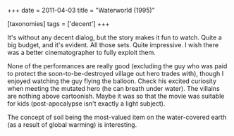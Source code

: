 +++
date = 2011-04-03
title = "Waterworld (1995)"

[taxonomies]
tags = ['decent']
+++

It\'s without any decent dialog, but the story makes it fun to watch.
Quite a big budget, and it\'s evident. All those sets. Quite impressive.
I wish there was a better cinematographer to fully exploit them.

None of the performances are really good (excluding the guy who was paid
to protect the soon-to-be-destroyed village out hero trades with),
though I enjoyed watching the guy flying the balloon. Check his excited
curiosity when meeting the mutated hero (he can breath under water). The
villains are nothing above cartoonish. Maybe it was so that the movie
was suitable for kids (post-apocalypse isn\'t exactly a light subject).

The concept of soil being the most-valued item on the water-covered
earth (as a result of global warming) is interesting.
